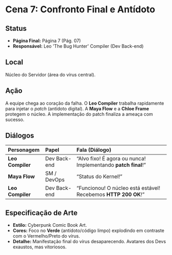 # Cena 7: Confronto Final e Antídoto

## Status
* **Página Final:** Página 7 (Pág. 07)
* **Responsável:** Leo 'The Bug Hunter' Compiler (Dev Back-end)

## Local
Núcleo do Servidor (área do vírus central).

## Ação
A equipe chega ao coração da falha. O **Leo Compiler** trabalha rapidamente para injetar o *patch* (antídoto digital). A **Maya Flow** e a **Chloe Frame** protegem o núcleo. A implementação do patch finaliza a ameaça com sucesso.

## Diálogos
| Personagem | Papel | Fala (Diálogo) |
| :--- | :--- | :--- |
| **Leo Compiler** | Dev Back-end | “Alvo fixo! É agora ou nunca! Implementando **patch final**!” |
| **Maya Flow** | SM / DevOps | “Status do Kernel!” |
| **Leo Compiler** | Dev Back-end | “Funcionou! O núcleo está estável! Recebemos **HTTP 200 OK**!” |

## Especificação de Arte
* **Estilo:** Cyberpunk Comic Book Art.
* **Cores:** Foco no **Verde** (antídoto/código limpo) explodindo em contraste com o Vermelho/Preto do vírus.
* **Detalhe:** Manifestação final do vírus desaparecendo. Avatares dos Devs exaustos, mas vitoriosos.

